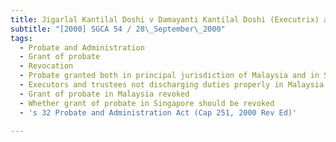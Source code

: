 ```yaml
---
title: Jigarlal Kantilal Doshi v Damayanti Kantilal Doshi (Executrix) and Another
subtitle: "[2000] SGCA 54 / 28\_September\_2000"
tags:
  - Probate and Administration
  - Grant of probate
  - Revocation
  - Probate granted both in principal jurisdiction of Malaysia and in Singapore
  - Executors and trustees not discharging duties properly in Malaysia
  - Grant of probate in Malaysia revoked
  - Whether grant of probate in Singapore should be revoked
  - 's 32 Probate and Administration Act (Cap 251, 2000 Rev Ed)'

---
```



